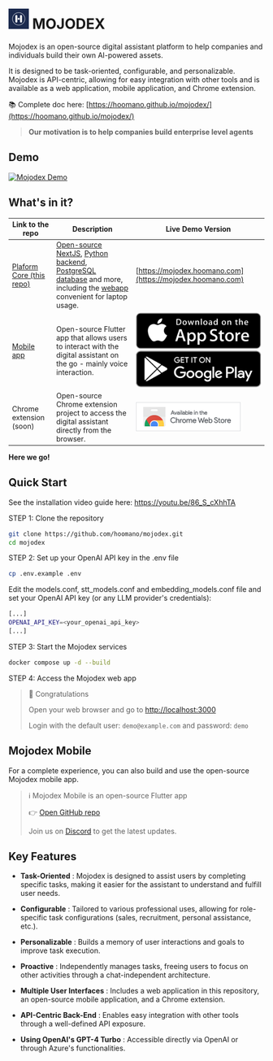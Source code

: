 # ![mojodex](/webapp/public/images/logo/mojodex_logo_4040.png) MOJODEX

Mojodex is an open-source digital assistant platform to help companies and individuals build their own AI-powered assets.

It is designed to be task-oriented, configurable, and personalizable. Mojodex is API-centric, allowing for easy integration with other tools and is available as a web application, mobile application, and Chrome extension.

📚 Complete doc here: [https://hoomano.github.io/mojodex/](https://hoomano.github.io/mojodex/)

> __Our motivation is to help companies build enterprise level agents__

## Demo

[![Mojodex Demo](https://img.youtube.com/vi/9m7AZdd5Qyw/0.jpg)](https://www.youtube.com/watch?v=9m7AZdd5Qyw)

## What's in it?

| Link to the repo | Description | Live Demo Version |
| --- | --- | --- |
| [Plaform Core (this repo)](https://github.com/hoomano/mojodex) | [Open-source NextJS](/webapp), [Python backend](backend), [PostgreSQL database](/pgsql) and more, including the [webapp](/webapp/) convenient for laptop usage. | [https://mojodex.hoomano.com](https://mojodex.hoomano.com) |
| [Mobile app](https://github.com/hoomano/mojodex_mobile) | Open-source Flutter app that allows users to interact with the digital assistant on the go - mainly voice interaction. | [![App Store](/webapp/public/images/app_store.svg)](https://apps.apple.com/fr/app/mojodex/id6446367743) [![Google Play](/webapp/public/images/google_play.svg)](https://play.google.com/store/apps/details?id=com.hoomano.mojodex_mobile) |
| Chrome extension (soon) | Open-source Chrome extension project to access the digital assistant directly from the browser.  | [![Chrome Web Store](/docs/images/chrome_web_store.png)](https://chromewebstore.google.com/detail/mojodex/jagemmajllamdahinjidkopehkffbkho)

__Here we go!__

## Quick Start

See the installation video guide here: https://youtu.be/86_S_cXhhTA

STEP 1: Clone the repository

```bash
git clone https://github.com/hoomano/mojodex.git
cd mojodex
```

STEP 2: Set up your OpenAI API key in the .env file

```bash
cp .env.example .env
```
Edit the models.conf, stt_models.conf and embedding_models.conf file and set your OpenAI API key (or any LLM provider's credentials):

```bash
[...]
OPENAI_API_KEY=<your_openai_api_key>
[...]
```


STEP 3: Start the Mojodex services

```bash
docker compose up -d --build
```

STEP 4: Access the Mojodex web app

> 🎉 Congratulations
> 
> Open your web browser and go to [http://localhost:3000](http://localhost:3000)
> 
> Login with the default user: `demo@example.com` and password: `demo`


## Mojodex Mobile

For a complete experience, you can also build and use the open-source Mojodex mobile app.

> ℹ Mojodex Mobile is an open-source Flutter app
>
> 👉 [Open GitHub repo](https://github.com/hoomano/mojodex_mobile)
>
> Join us on [Discord](https://discord.gg/zJhWkwyS) to get the latest updates.

## Key Features

- **Task-Oriented** : Mojodex is designed to assist users by completing specific tasks, making it easier for the assistant to understand and fulfill user needs.

- **Configurable** : Tailored to various professional uses, allowing for role-specific task configurations (sales, recruitment, personal assistance, etc.).

- **Personalizable** : Builds a memory of user interactions and goals to improve task execution.

- **Proactive** : Independently manages tasks, freeing users to focus on other activities through a chat-independent architecture.

- **Multiple User Interfaces** : Includes a web application in this repository, an open-source mobile application, and a Chrome extension.

- **API-Centric Back-End** : Enables easy integration with other tools through a well-defined API exposure.

- **Using OpenAI's GPT-4 Turbo** : Accessible directly via OpenAI or through Azure's functionalities.
